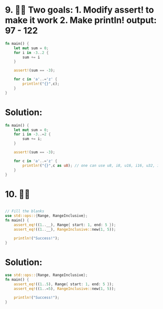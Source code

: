 # 9. 🌟🌟 Two goals: 1. Modify assert! to make it work 2. Make println! output: 97 - 122
```rs
fn main() {
    let mut sum = 0;
    for i in -3..2 {
        sum += i
    }

    assert!(sum == -3);

    for c in 'a'..='z' {
        println!("{}",c);
    }
}
```
# Solution:
```rs
fn main() {
    let mut sum = 0;
    for i in -3..=2 {
        sum += i;
    }

    assert!(sum == -3);

    for c in 'a'..='z' {
        println!("{}",c as u8); // one can use u8, i8, u16, i16, u32, i32, u64, i64 after c as for conversion of character to integer
    }
}
```

# 10. 🌟🌟
```rs

// Fill the blanks
use std::ops::{Range, RangeInclusive};
fn main() {
    assert_eq!((1..__), Range{ start: 1, end: 5 });
    assert_eq!((1..__), RangeInclusive::new(1, 5));

    println!("Success!");
}
```
# Solution:
```rs
use std::ops::{Range, RangeInclusive};
fn main() {
    assert_eq!((1..5), Range{ start: 1, end: 5 });
    assert_eq!((1..=5), RangeInclusive::new(1, 5));

    println!("Success!");
}
```